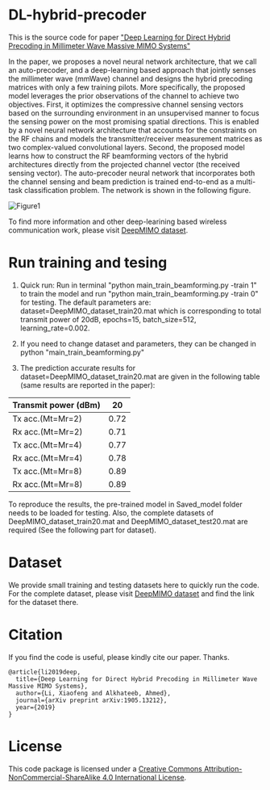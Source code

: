 # DL-hybrid-precoder
This is the source code for paper ["Deep Learning for Direct Hybrid Precoding in Millimeter Wave Massive MIMO Systems"](https://arxiv.org/abs/1905.13212)

In the paper, we proposes a novel neural network architecture, that we call an auto-precoder, and a deep-learning based approach that jointly senses the millimeter wave (mmWave) channel and designs the hybrid precoding matrices with only a few training pilots. More specifically, the proposed model leverages the prior observations of the channel to achieve two objectives. First, it optimizes the compressive channel sensing vectors based on the surrounding environment in an unsupervised manner to focus the sensing power on the most promising spatial directions. This is enabled by a novel neural network architecture that accounts for the constraints on the RF chains and models the transmitter/receiver measurement matrices as two complex-valued convolutional layers. Second, the proposed model learns how to construct the RF beamforming vectors of the hybrid architectures directly from the projected channel vector (the received sensing vector). The auto-precoder neural network that incorporates both the channel sensing and beam prediction is trained end-to-end as a multi-task classification problem. The network is shown in the following figure.

![Figure1](https://github.com/lxf8519/DL-hybrid-precoder/blob/master/NN_hybrid.jpg)

To find more information and other deep-learining based wireless communication work, please visit [DeepMIMO dataset](https://github.com/DeepMIMO/DeepMIMO-codes).

# Run training and tesing
1. Quick run: Run in terminal "python main_train_beamforming.py -train 1" to train the model and run "python main_train_beamforming.py -train 0" for testing. The default parameters are: dataset=DeepMIMO_dataset_train20.mat which is corresponding to total transmit power of 20dB, epochs=15, batch_size=512, learning_rate=0.002.

2. If you need to change dataset and parameters, they can be changed in python "main_train_beamforming.py"

3. The prediction accurate results for dataset=DeepMIMO_dataset_train20.mat are given in the following table (same results are reported in the paper):

| Transmit power (dBm)| 20 |
| -------- | ------ |
| Tx acc.(Mt=Mr=2) | 0.72 |
| Rx acc.(Mt=Mr=2) | 0.71 |
| Tx acc.(Mt=Mr=4) | 0.77 |
| Rx acc.(Mt=Mr=4) | 0.78 |
| Tx acc.(Mt=Mr=8) | 0.89 |
| Rx acc.(Mt=Mr=8) | 0.89 |

To reproduce the results, the pre-trained model in Saved_model folder needs to be loaded for testing. Also, the complete datasets of DeepMIMO_dataset_train20.mat and DeepMIMO_dataset_test20.mat are required (See the following part for dataset).

# Dataset 
We provide small training and testing datasets here to quickly run the code. For the complete dataset, please visit [DeepMIMO dataset](https://github.com/DeepMIMO/DeepMIMO-codes) and find the link for the dataset there.

# Citation
If you find the code is useful, please kindly cite our paper. Thanks.
```
@article{li2019deep,
  title={Deep Learning for Direct Hybrid Precoding in Millimeter Wave Massive MIMO Systems},
  author={Li, Xiaofeng and Alkhateeb, Ahmed},
  journal={arXiv preprint arXiv:1905.13212},
  year={2019}
}
```
# License
This code package is licensed under a [Creative Commons Attribution-NonCommercial-ShareAlike 4.0 International License](https://creativecommons.org/licenses/by-nc-sa/4.0/).
